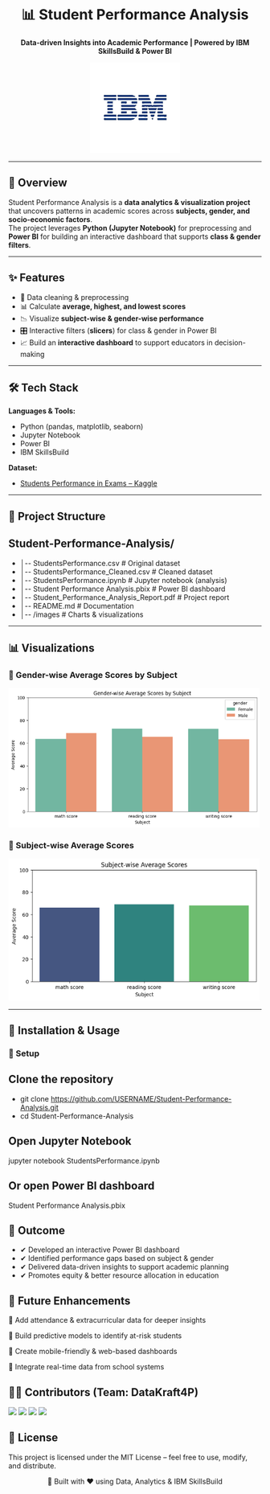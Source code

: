 <!-- Banner -->
<h1 align="center">📊 Student Performance Analysis</h1>
<p align="center">
  <b>Data-driven Insights into Academic Performance | Powered by IBM SkillsBuild & Power BI</b>  
</p>

<p align="center">
  <img src="ibm_logo_animated.gif" width="180" alt="IBM Logo Animated" />
</p>

---

## 📌 Overview  
Student Performance Analysis is a **data analytics & visualization project** that uncovers patterns in academic scores across **subjects, gender, and socio-economic factors**.  
The project leverages **Python (Jupyter Notebook)** for preprocessing and **Power BI** for building an interactive dashboard that supports **class & gender filters**.  

---

## ✨ Features  
- 🧹 Data cleaning & preprocessing  
- 📊 Calculate **average, highest, and lowest scores**  
- 📉 Visualize **subject-wise & gender-wise performance**  
- 🎛 Interactive filters (**slicers**) for class & gender in Power BI  
- 📈 Build an **interactive dashboard** to support educators in decision-making  

---

## 🛠️ Tech Stack  
**Languages & Tools:**  
- Python (pandas, matplotlib, seaborn)  
- Jupyter Notebook  
- Power BI  
- IBM SkillsBuild  

**Dataset:**  
- [Students Performance in Exams – Kaggle](https://www.kaggle.com/datasets/spscientist/students-performance-in-exams)  

---

## 📂 Project Structure  
## Student-Performance-Analysis/
- │-- StudentsPerformance.csv # Original dataset
- │-- StudentsPerformance_Cleaned.csv # Cleaned dataset
- │-- StudentsPerformance.ipynb # Jupyter notebook (analysis)
- │-- Student Performance Analysis.pbix # Power BI dashboard
- │-- Student_Performance_Analysis_Report.pdf # Project report
- │-- README.md # Documentation
- │-- /images # Charts & visualizations


---

## 📊 Visualizations  

### 🔹 Gender-wise Average Scores by Subject  
<img src="Gender - Wise Average Scores by Subject.png" width="500"/>  

### 🔹 Subject-wise Average Scores  
<img src="Subject - Wise Average Scores.png" width="500"/>  

---

## 🚀 Installation & Usage  

### 🔧 Setup  

## Clone the repository
- git clone https://github.com/USERNAME/Student-Performance-Analysis.git
- cd Student-Performance-Analysis

## Open Jupyter Notebook
jupyter notebook StudentsPerformance.ipynb

## Or open Power BI dashboard
Student Performance Analysis.pbix

## 🌟 Outcome

- ✔ Developed an interactive Power BI dashboard
- ✔ Identified performance gaps based on subject & gender
- ✔ Delivered data-driven insights to support academic planning
- ✔ Promotes equity & better resource allocation in education

## 🔮 Future Enhancements

📌 Add attendance & extracurricular data for deeper insights

📌 Build predictive models to identify at-risk students

📌 Create mobile-friendly & web-based dashboards

📌 Integrate real-time data from school systems

## 👨‍💻 Contributors (Team: DataKraft4P)
<p align="left"> <img src="https://img.shields.io/badge/Krish Gupta-blue" /> <img src="https://img.shields.io/badge/Prateek Batham-green" /> <img src="https://img.shields.io/badge/Pratham Hande-orange" /> <img src="https://img.shields.io/badge/Priyanshu Chouhan-yellow" /> </p>


## 📜 License

This project is licensed under the MIT License – feel free to use, modify, and distribute.

<p align="center"> 🚀 Built with ❤️ using Data, Analytics & IBM SkillsBuild </p> 



